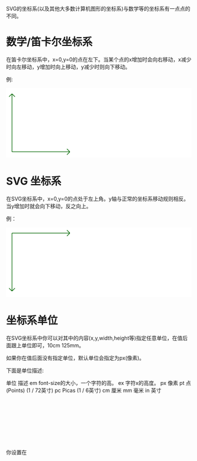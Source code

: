 SVG的坐标系(以及其他大多数计算机图形的坐标系)与数学等的坐标系有一点点的不同。

# 数学/笛卡尔坐标系

在笛卡尔坐标系中，x=0,y=0的点在左下。当某个点的x增加时会向右移动，x减少时向左移动，y增加时向上移动，y减少时则向下移动。

例:

![](./image/5-1.svg)

# SVG 坐标系

在SVG坐标系中，x=0,y=0的点处于左上角。y轴与正常的坐标系移动规则相反。当y增加时就会向下移动，反之向上。

例：

![](./image/5-2.svg)


# 坐标系单位

在SVG坐标系中你可以对其中的内容(x,y,width,height等)指定任意单位，在值后面跟上单位即可，10cm 125mm。

如果你在值后面没有指定单位，默认单位会指定为px(像素)。

下面是单位描述:

单位 描述
em	font-size的大小，一个字符的高。
ex	字符x的高度。
px	像素
pt	点(Points) (1 / 72英寸)
pc	Picas (1 / 6英寸)
cm	厘米
mm	毫米
in	英寸

你设置在<svg>标签上的宽高属性只会影响<svg>元素自身(viewport)。<svg>里面的图形必须有自己的单位，如果没设置单位默认是px，如果没设置单位默认是px，如果没设置单位默认是px，重要的事情说三遍。
